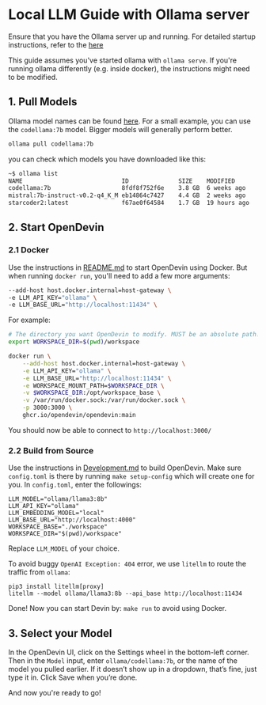 # Local LLM Guide with Ollama server

Ensure that you have the Ollama server up and running.
For detailed startup instructions, refer to the [here](https://github.com/ollama/ollama)

This guide assumes you've started ollama with `ollama serve`. If you're running ollama differently (e.g. inside docker), the instructions might need to be modified.

## 1. Pull Models

Ollama model names can be found [here](https://ollama.com/library). For a small example, you can use
the `codellama:7b` model. Bigger models will generally perform better.

```bash
ollama pull codellama:7b
```

you can check which models you have downloaded like this:

```bash
~$ ollama list
NAME                            ID              SIZE    MODIFIED
codellama:7b                    8fdf8f752f6e    3.8 GB  6 weeks ago
mistral:7b-instruct-v0.2-q4_K_M eb14864c7427    4.4 GB  2 weeks ago
starcoder2:latest               f67ae0f64584    1.7 GB  19 hours ago
```

## 2. Start OpenDevin

### 2.1 Docker
Use the instructions in [README.md](/README.md) to start OpenDevin using Docker.
But when running `docker run`, you'll need to add a few more arguments:

```bash
--add-host host.docker.internal=host-gateway \
-e LLM_API_KEY="ollama" \
-e LLM_BASE_URL="http://localhost:11434" \
```

For example:

```bash
# The directory you want OpenDevin to modify. MUST be an absolute path!
export WORKSPACE_DIR=$(pwd)/workspace

docker run \
    --add-host host.docker.internal=host-gateway \
    -e LLM_API_KEY="ollama" \
    -e LLM_BASE_URL="http://localhost:11434" \
    -e WORKSPACE_MOUNT_PATH=$WORKSPACE_DIR \
    -v $WORKSPACE_DIR:/opt/workspace_base \
    -v /var/run/docker.sock:/var/run/docker.sock \
    -p 3000:3000 \
    ghcr.io/opendevin/opendevin:main
```

You should now be able to connect to `http://localhost:3000/`

### 2.2 Build from Source
Use the instructions in [Development.md](/Development.md) to build OpenDevin.
Make sure `config.toml` is there by running `make setup-config` which will create one for you. In `config.toml`, enter the followings:

```
LLM_MODEL="ollama/llama3:8b"
LLM_API_KEY="ollama"
LLM_EMBEDDING_MODEL="local"
LLM_BASE_URL="http://localhost:4000"
WORKSPACE_BASE="./workspace"
WORKSPACE_DIR="$(pwd)/workspace"
```
Replace `LLM_MODEL` of your choice.

To avoid buggy `OpenAI Exception: 404` error, we use `litellm` to route the traffic from `ollama`:
```
pip3 install litellm[proxy]
litellm --model ollama/llama3:8b --api_base http://localhost:11434
```

Done! Now you can start Devin by: `make run` to avoid using Docker.

## 3. Select your Model

In the OpenDevin UI, click on the Settings wheel in the bottom-left corner.
Then in the `Model` input, enter `ollama/codellama:7b`, or the name of the model you pulled earlier.
If it doesn’t show up in a dropdown, that’s fine, just type it in. Click Save when you’re done.

And now you're ready to go!

